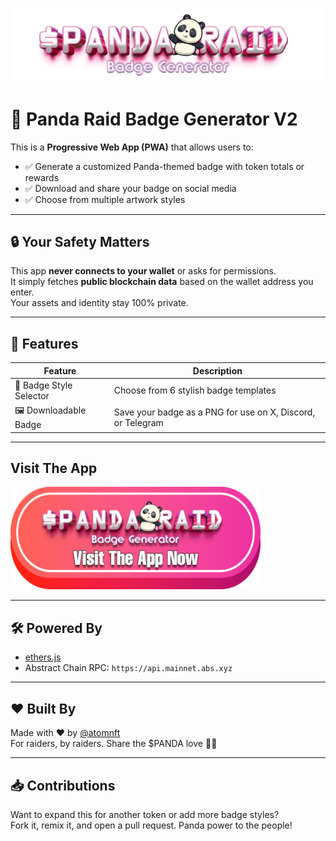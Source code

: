 ![Header](Images/mainheader.png)

# 🐼 Panda Raid Badge Generator V2

This is a **Progressive Web App (PWA)** that allows users to:

- ✅ Generate a customized Panda-themed badge with token totals or rewards
- ✅ Download and share your badge on social media
- ✅ Choose from multiple artwork styles

---

## 🔒 Your Safety Matters

This app **never connects to your wallet** or asks for permissions.  
It simply fetches **public blockchain data** based on the wallet address you enter.  
Your assets and identity stay 100% private.

---

## 🚀 Features

| Feature                  | Description                                                             |
|--------------------------|-------------------------------------------------------------------------|
| 🎨 Badge Style Selector   | Choose from 6 stylish badge templates                                  |
| 🖼️ Downloadable Badge     | Save your badge as a PNG for use on X, Discord, or Telegram            |                      


---

## Visit The App

[![](https://github.com/ATOMNFT/Panda-Raid-Badge-Generator/blob/main/Images/button.png)](https://atomnft.github.io/Panda-Raid-Badge-Generator/)

---

## 🛠️ Powered By

- [ethers.js](https://docs.ethers.org/)
- Abstract Chain RPC: `https://api.mainnet.abs.xyz`

---

## ❤️ Built By

Made with ❤️ by [@atomnft](https://github.com/atomnft)  
For raiders, by raiders. Share the $PANDA love 🐼💚

---

## 📥 Contributions

Want to expand this for another token or add more badge styles?  
Fork it, remix it, and open a pull request. Panda power to the people!
